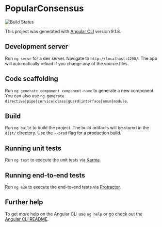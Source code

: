 # PopularConsensus

![Build Status](https://codebuild.eu-central-1.amazonaws.com/badges?uuid=eyJlbmNyeXB0ZWREYXRhIjoiWlpxanJLOFB6SThLVVBob1NIRHd4N0Fzb0R4MDMyM3B1NlU4Z3NqVnNJYXpaRXJETUF1ajhnanNFM1VJUUR0SXlVUDd5TEp0Tm1qR0gzeXVjK2ZZRGhjPSIsIml2UGFyYW1ldGVyU3BlYyI6Im5HL0NORHZ5SXZwOVZSRm0iLCJtYXRlcmlhbFNldFNlcmlhbCI6MX0%3D&branch=master)

This project was generated with [Angular CLI](https://github.com/angular/angular-cli) version 9.1.8.

## Development server

Run `ng serve` for a dev server. Navigate to `http://localhost:4200/`. The app will automatically reload if you change any of the source files.

## Code scaffolding

Run `ng generate component component-name` to generate a new component. You can also use `ng generate directive|pipe|service|class|guard|interface|enum|module`.

## Build

Run `ng build` to build the project. The build artifacts will be stored in the `dist/` directory. Use the `--prod` flag for a production build.

## Running unit tests

Run `ng test` to execute the unit tests via [Karma](https://karma-runner.github.io).

## Running end-to-end tests

Run `ng e2e` to execute the end-to-end tests via [Protractor](http://www.protractortest.org/).

## Further help

To get more help on the Angular CLI use `ng help` or go check out the [Angular CLI README](https://github.com/angular/angular-cli/blob/master/README.md).
